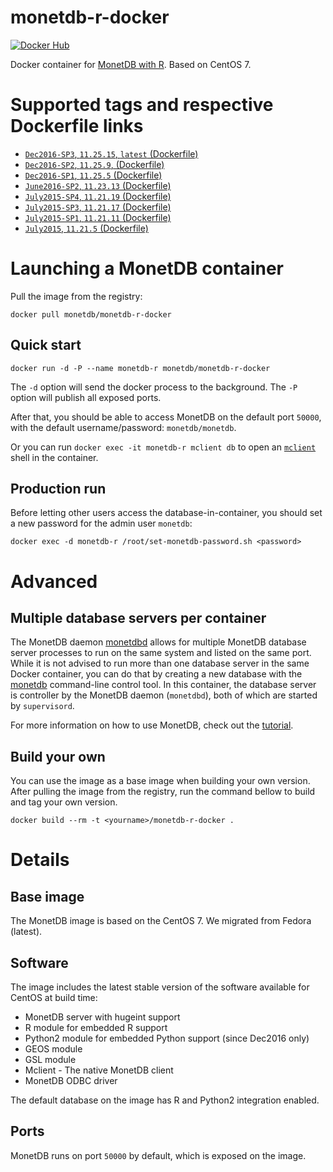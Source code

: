 monetdb-r-docker
===========================
[![Docker Hub](https://img.shields.io/badge/docker-ready-blue.svg)](https://hub.docker.com/r/monetdb/monetdb-r-docker/)

Docker container for [MonetDB with R](https://www.monetdb.org/content/embedded-r-monetdb). Based on CentOS 7.

# Supported tags and respective Dockerfile links
* [`Dec2016-SP3`, `11.25.15`, `latest` (Dockerfile)](https://github.com/MonetDB/monetdb-r-docker/blob/dec2016-sp3/Dockerfile)
* [`Dec2016-SP2`, `11.25.9`, (Dockerfile)](https://github.com/MonetDB/monetdb-r-docker/blob/dec2016-sp2/Dockerfile)
* [`Dec2016-SP1`, `11.25.5` (Dockerfile)](https://github.com/MonetDB/monetdb-r-docker/blob/dec2016-sp1/Dockerfile)
* [`June2016-SP2`, `11.23.13` (Dockerfile)](https://github.com/MonetDB/monetdb-r-docker/blob/june2016-sp2/Dockerfile)
* [`July2015-SP4`, `11.21.19` (Dockerfile)](https://github.com/MonetDB/monetdb-r-docker/blob/11.21.19/Dockerfile)
* [`July2015-SP3`, `11.21.17` (Dockerfile)](https://github.com/MonetDB/monetdb-r-docker/blob/11.21.17/Dockerfile)
* [`July2015-SP1`, `11.21.11` (Dockerfile)](https://github.com/MonetDB/monetdb-r-docker/blob/11.21.11/Dockerfile)
* [`July2015`, `11.21.5` (Dockerfile)](https://github.com/MonetDB/monetdb-r-docker/blob/11.21.5/Dockerfile)

# Launching a MonetDB container
Pull the image from the registry:

```
docker pull monetdb/monetdb-r-docker
```

## Quick start
```
docker run -d -P --name monetdb-r monetdb/monetdb-r-docker
```
The `-d` option will send the docker process to the background. The `-P` option will publish all exposed ports.

After that, you should be able to access MonetDB on the default port `50000`, with the default username/password: `monetdb/monetdb`.

Or you can run `docker exec -it monetdb-r mclient db` to open an [`mclient`](https://www.monetdb.org/Documentation/mclient-man-page) shell in the container.

## Production run
Before letting other users access the database-in-container, you should set a new password for the admin user `monetdb`:

```
docker exec -d monetdb-r /root/set-monetdb-password.sh <password>
```

# Advanced
## Multiple database servers per container
The MonetDB daemon [monetdbd](https://www.monetdb.org/Documentation/monetdbd-man-page) allows for multiple MonetDB database server processes to run on the same system and listed on the same port. While it is not advised to run more than one database server in the same Docker container, you can do that by creating a new database with the [monetdb](https://www.monetdb.org/Documentation/monetdb-man-page) command-line control tool. In this container, the database server is controller by the MonetDB daemon (`monetdbd`), both of which are started by `supervisord`.

For more information on how to use MonetDB, check out the [tutorial](https://www.monetdb.org/Documentation/UserGuide/Tutorial).

## Build your own
You can use the image as a base image when building your own version.
After pulling the image from the registry, run the command bellow to build and tag your own version.

```
docker build --rm -t <yourname>/monetdb-r-docker .
```

# Details
## Base image
The MonetDB image is based on the CentOS 7. We migrated from Fedora (latest).
## Software
The image includes the latest stable version of the software available for CentOS at build time:
* MonetDB server with hugeint support
* R module for embedded R support
* Python2 module for embedded Python support (since Dec2016 only)
* GEOS module
* GSL module
* Mclient - The native MonetDB client
* MonetDB ODBC driver

The default database on the image has R and Python2 integration enabled.

## Ports
MonetDB runs on port `50000` by default, which is exposed on the image.
